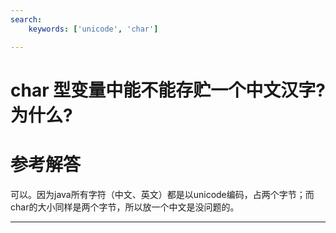 ```yaml
---
search:
    keywords: ['unicode', 'char']

---
```



# char 型变量中能不能存贮一个中文汉字?为什么?

# 参考解答

可以。因为java所有字符（中文、英文）都是以unicode编码，占两个字节；而char的大小同样是两个字节，所以放一个中文是没问题的。

---